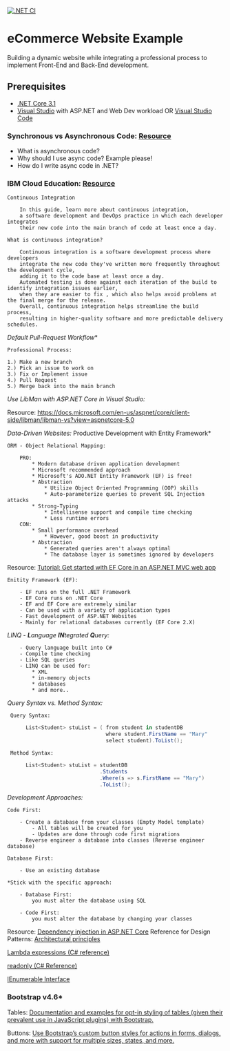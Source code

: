 [![.NET CI](https://github.com/marysaray/eCommerceWebsiteExample/actions/workflows/dotnet.yml/badge.svg)](https://github.com/marysaray/eCommerceWebsiteExample/actions/workflows/dotnet.yml)

# eCommerce Website Example
Building a dynamic website while integrating a professional process to implement Front-End and Back-End development.

## Prerequisites
- [.NET Core 3.1](https://dotnet.microsoft.com/download/visual-studio-sdks)
- [Visual Studio](https://visualstudio.microsoft.com/) with ASP.NET and Web Dev workload
OR [Visual Studio Code](https://code.visualstudio.com/)

### Synchronous vs Asynchronous Code: [Resource](https://devblogs.microsoft.com/visualstudio/how-do-i-think-about-async-code/)
- What is asynchronous code?
- Why should I use async code?  Example please!
- How do I write async code in .NET?

### IBM Cloud Education: [Resource](https://www.ibm.com/cloud/learn/continuous-integration#:~:text=The%20following%20are%20a%20few%20of%20the%20most,other%20parts%20of%20the%20software%20More%20items...%20)

    Continuous Integration
    
        In this guide, learn more about continuous integration, 
        a software development and DevOps practice in which each developer integrates
        their new code into the main branch of code at least once a day.

    What is continuous integration?

        Continuous integration is a software development process where developers
        integrate the new code they've written more frequently throughout the development cycle, 
        adding it to the code base at least once a day.
        Automated testing is done against each iteration of the build to identify integration issues earlier, 
        when they are easier to fix , which also helps avoid problems at the final merge for the release. 
        Overall, continuous integration helps streamline the build process,
        resulting in higher-quality software and more predictable delivery schedules.

*Default Pull-Request Workflow**

    Professional Process:
    
    1.) Make a new branch
    2.) Pick an issue to work on
    3.) Fix or Implement issue
    4.) Pull Request
    5.) Merge back into the main branch
    
*Use LibMan with ASP.NET Core in Visual Studio:*

Resource: https://docs.microsoft.com/en-us/aspnet/core/client-side/libman/libman-vs?view=aspnetcore-5.0

*Data-Driven Websites:* Productive Development with Entity Framework*


    ORM - Object Relational Mapping:
    
        PRO:
            * Modern database driven application development
            * Microsoft recommended approach
            * Microsoft's ADO.NET Entity Framework (EF) is free!
            * Abstraction
                * Utilize Object Oriented Programming (OOP) skills
                * Auto-parameterize queries to prevent SQL Injection attacks
            * Strong-Typing
                * Intellisense support and compile time checking
                * Less runtime errors
        CON:
            * Small performance overhead
                * However, good boost in productivity
            * Abstraction
                * Generated queries aren't always optimal
                * The database layer is sometimes ignored by developers
        
            
Resource: [Tutorial: Get started with EF Core in an ASP.NET MVC web app](https://docs.microsoft.com/en-us/aspnet/core/data/ef-mvc/intro?view=aspnetcore-3.1)

    Enitity Framework (EF):
        
        - EF runs on the full .NET Framework
        - EF Core runs on .NET Core
        - EF and EF Core are extremely similar
        - Can be used with a variety of application types 
        - Fast development of ASP.NET Websites
        - Mainly for relational databases currently (EF Core 2.X)
        
*LINQ - **L**anguage **IN**tegrated **Q**uery:*
        
        - Query language built into C#
        - Compile time checking
        - Like SQL queries
        - LINQ can be used for:
            * XML
            * in-memory objects
            * databases
            * and more..
*Query Syntax vs. Method Syntax:*
    
     Query Syntax: 
  ```csharp      
        List<Student> stuList = ( from student in studentDB
                                  where student.FirstName == "Mary"
                                  select student).ToList();
  ```
                                  
     Method Syntax: 
  ```csharp
        List<Student> stuList = studentDB 
                                .Students
                                .Where(s => s.FirstName == "Mary")
                                .ToList();
  ```
*Development Approaches:*

    Code First:
    
        - Create a database from your classes (Empty Model template)
            - All tables will be created for you
            - Updates are done through code first migrations
        - Reverse engineer a database into classes (Reverse engineer database)
        
    Database First:
    
        - Use an existing database
        
    *Stick with the specific approach:
    
        - Database First:
            you must alter the database using SQL
            
        - Code First: 
            you must alter the database by changing your classes
            
Resource: [Dependency injection in ASP.NET Core](https://docs.microsoft.com/en-us/aspnet/core/fundamentals/dependency-injection?view=aspnetcore-3.1)
Reference for Design Patterns: [Architectural principles](https://docs.microsoft.com/en-us/dotnet/architecture/modern-web-apps-azure/architectural-principles#dependency-inversion)

[Lambda expressions (C# reference)](https://docs.microsoft.com/en-us/dotnet/csharp/language-reference/operators/lambda-expressions)

[readonly (C# Reference)](https://docs.microsoft.com/en-us/dotnet/csharp/language-reference/keywords/readonly)

[IEnumerable<T> Interface](https://docs.microsoft.com/en-us/dotnet/api/system.collections.generic.ienumerable-1?view=net-5.0)
    
### Bootstrap v4.6*
Tables:
[Documentation and examples for opt-in styling of tables (given their prevalent use in JavaScript plugins) with Bootstrap.](https://getbootstrap.com/docs/4.6/content/tables/)

Buttons:
[Use Bootstrap’s custom button styles for actions in forms, dialogs, and more with support for multiple sizes, states, and more.](https://getbootstrap.com/docs/4.6/components/buttons/)
